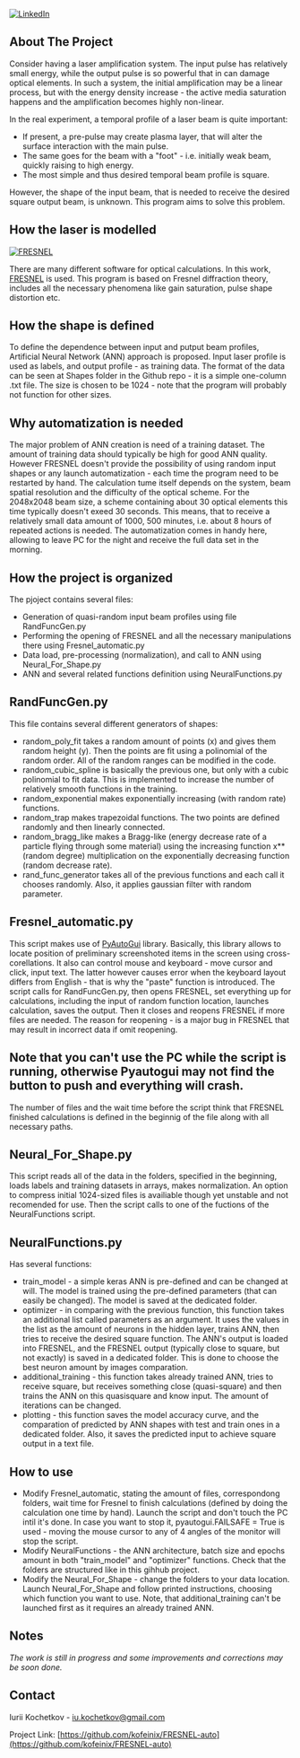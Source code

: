 
[![LinkedIn][linkedin-shield]][linkedin-url]




<!-- ABOUT THE PROJECT -->
## About The Project

Consider having a laser amplification system. The input pulse has relatively small energy, while the output pulse is so powerful that in can damage optical elements.
In such a system, the initial amplification may be a linear process, but with the energy density increase - the active media saturation happens and the amplification becomes highly non-linear.

In the real experiment, a temporal profile of a laser beam is quite important:
* If present, a pre-pulse may create plasma layer, that will alter the surface interaction with the main pulse.
* The same goes for the beam with a "foot" - i.e. initially weak beam, quickly raising to high energy.
* The most simple and thus desired temporal beam profile is square.

However, the shape of the input beam, that is needed to receive the desired square output beam, is unknown. This program aims to solve this problem.


## How the laser is modelled
[![FRESNEL][FRESNEL-shield]][FRESNEL-url]

There are many different software for optical calculations. In this work, [FRESNEL](http://www.wavesimsoft.ru/) is used. 
This program is based on Fresnel diffraction theory, includes all the necessary phenomena like gain saturation, pulse shape distortion etc.

## How the shape is defined

To define the dependence between input and putput beam profiles, Artificial Neural Network (ANN) approach is proposed. 
Input laser profile is used as labels, and output profile - as training data.
The format of the data can be seen at Shapes folder in the Github repo - it is a simple one-column .txt file. The size is chosen to be 1024 - note that the program will probably not function for other sizes.

## Why automatization is needed

The major problem of ANN creation is need of a training dataset. The amount of training data should typically be high for good ANN quality. However FRESNEL doesn't provide the possibility of using random input shapes or any launch automatization - each time the program need to be restarted by hand.
The calculation tume itself depends on the system, beam spatial resolution and the difficulty of the optical scheme. For the 2048x2048 beam size, a scheme containing about 30 optical elements this time typically doesn't exeed 30 seconds.
This means, that to receive a relatively small data amount of 1000, 500 minutes, i.e. about 8 hours of repeated actions is needed.
The automatization comes in handy here, allowing to leave PC for the night and receive the full data set in the morning. 

## How the project is organized

The pjoject contains several files:
* Generation of quasi-random input beam profiles using file RandFuncGen.py
* Performing the opening of FRESNEL and all the necessary manipulations there using Fresnel_automatic.py
* Data load, pre-processing (normalization), and call to ANN using Neural_For_Shape.py
* ANN and several related functions definition using NeuralFunctions.py

## RandFuncGen.py

This file contains several different generators of shapes: 
* random_poly_fit takes a random amount of points (x) and gives them random height (y). Then the points are fit using a polinomial of the random order. All of the random ranges can be modified in the code.
* random_cubic_spline is basically the previous one, but only with a cubic polinomial to fit data. This is implemented to increase the number of relatively smooth functions in the training.
* random_exponential makes exponentially increasing (with random rate) functions. 
* random_trap makes trapezoidal functions. The two points are defined randomly and then linearly connected.
* random_bragg_like makes a Bragg-like (energy decrease rate of a particle flying through some material) using the increasing function x**(random degree) multiplication on the exponentially decreasing function (random decrease rate).
* rand_func_generator takes all of the previous functions and each call it chooses randomly. Also, it applies gaussian filter with random parameter.

## Fresnel_automatic.py

This script makes use of [PyAutoGui](https://pyautogui.readthedocs.io/en/latest/) library. Basically, this library allows to locate position of preliminary screenshoted items in the screen using cross-corellations.
It also can control mouse and keyboard - move cursor and click, input text. The latter however causes error when the keyboard layout differs from English - that is why the "paste" function is introduced.
The script calls for RandFuncGen.py, then opens FRESNEL, set everything up for calculations, including the input of random function location, launches calculation, saves the output. Then it closes and reopens FRESNEL if more files are needed. The reason for reopening - is a major bug in FRESNEL that may result in incorrect data if omit reopening.
## Note that you can't use the PC while the script is running, otherwise Pyautogui may not find the button to push and everything will crash.
The number of files and the wait time before the script think that FRESNEL finished calculations is defined in the beginnig of the file along with all necessary paths.

## Neural_For_Shape.py

This script reads all of the data in the folders, specified in the beginning, loads labels and training datasets in arrays, makes normalization.
An option to compress initial 1024-sized files is availiable though yet unstable and not recomended for use.
Then the script calls to one of the fuctions of the NeuralFunctions script.


## NeuralFunctions.py
Has several functions:
* train_model - a simple keras ANN is pre-defined and can be changed at will. The model is trained using the pre-defined parameters (that can easily be changed). The model is saved at the dedicated folder.
* optimizer - in comparing with the previous function, this function takes an additional list called parameters as an argument. It uses the values in the list as the amount of neurons in the hidden layer, trains ANN, then tries to receive the desired square function. The ANN's output is loaded into FRESNEL, and the FRESNEL output (typically close to square, but not exactly) is saved in a dedicated folder. This is done to choose the best neuron amount by images comparation.
* additional_training - this function takes already trained ANN, tries to receive square, but receives something close (quasi-square) and then trains the ANN on this quasisquare and know input. The amount of iterations can be changed.
* plotting - this function saves the model accuracy curve, and the comparation of predicted by ANN shapes with test and train ones in a dedicated folder. Also, it saves the predicted input to achieve square output in a text file.

## How to use

* Modify Fresnel_automatic, stating the amount of files, correspondong folders, wait time for Fresnel to finish calculations (defined by doing the calculation one time by hand). Launch the script and don't touch the PC intil it's done. In case you want to stop it, pyautogui.FAILSAFE = True is used - moving the mouse cursor to any of 4 angles of the monitor will stop the script.
* Modify NeuralFunctions - the ANN architecture, batch size and epochs amount in both "train_model" and "optimizer" functions. Check that the folders are structured like in this gihhub project.
* Modify the Neural_For_Shape - change the folders to your data location. Launch Neural_For_Shape and follow printed instructions, choosing which function you want to use. Note, that additional_training can't be launched first as it requires an already trained ANN.  
 

## Notes
_The work is still in progress and some improvements and corrections may be soon done._

## Contact

Iurii Kochetkov -  iu.kochetkov@gmail.com

Project Link: [https://github.com/kofeinix/FRESNEL-auto](https://github.com/kofeinix/FRESNEL-auto)


<!-- MARKDOWN LINKS & IMAGES -->

[linkedin-shield]: https://img.shields.io/badge/-LinkedIn-black.svg?style=for-the-badge&logo=linkedin&colorB=555
[linkedin-url]: https://linkedin.com/in/iu-kochetkov/
[FRESNEL-shield]: http://www.wavesimsoft.ru/images/wslogo.gif
[FRESNEL-url]: http://www.wavesimsoft.ru/
